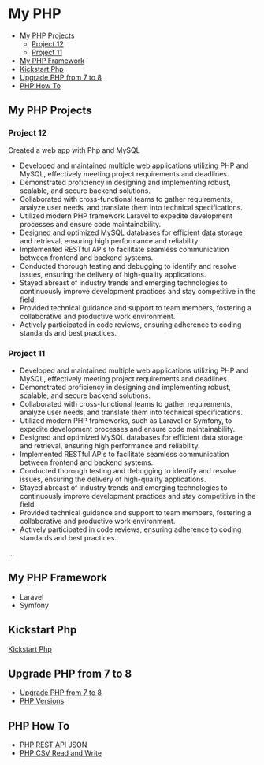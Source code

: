 # My PHP

- [My PHP Projects](#my-php-projects)
  - [Project 12](#project-12)
  - [Project 11](#project-11)
- [My PHP Framework](#my-php-framework)
- [Kickstart Php](#kickstart-php)
- [Upgrade PHP from 7 to 8](#upgrade-php-from-7-to-8)
- [PHP How To](#php-how-to)

## My PHP Projects

### Project 12

Created a web app with Php and MySQL

- Developed and maintained multiple web applications utilizing PHP and MySQL, effectively meeting project requirements and deadlines.
- Demonstrated proficiency in designing and implementing robust, scalable, and secure backend solutions.
- Collaborated with cross-functional teams to gather requirements, analyze user needs, and translate them into technical specifications.
- Utilized modern PHP framework Laravel to expedite development processes and ensure code maintainability.
- Designed and optimized MySQL databases for efficient data storage and retrieval, ensuring high performance and reliability.
- Implemented RESTful APIs to facilitate seamless communication between frontend and backend systems.
- Conducted thorough testing and debugging to identify and resolve issues, ensuring the delivery of high-quality applications.
- Stayed abreast of industry trends and emerging technologies to continuously improve development practices and stay competitive in the field.
- Provided technical guidance and support to team members, fostering a collaborative and productive work environment.
- Actively participated in code reviews, ensuring adherence to coding standards and best practices.

### Project 11

- Developed and maintained multiple web applications utilizing PHP and MySQL, effectively meeting project requirements and deadlines.
- Demonstrated proficiency in designing and implementing robust, scalable, and secure backend solutions.
- Collaborated with cross-functional teams to gather requirements, analyze user needs, and translate them into technical specifications.
- Utilized modern PHP frameworks, such as Laravel or Symfony, to expedite development processes and ensure code maintainability.
- Designed and optimized MySQL databases for efficient data storage and retrieval, ensuring high performance and reliability.
- Implemented RESTful APIs to facilitate seamless communication between frontend and backend systems.
- Conducted thorough testing and debugging to identify and resolve issues, ensuring the delivery of high-quality applications.
- Stayed abreast of industry trends and emerging technologies to continuously improve development practices and stay competitive in the field.
- Provided technical guidance and support to team members, fostering a collaborative and productive work environment.
- Actively participated in code reviews, ensuring adherence to coding standards and best practices.

...

## My PHP Framework

- Laravel
- Symfony

## Kickstart Php

[Kickstart Php](KickStartPhp.md)

## Upgrade PHP from 7 to 8

- [Upgrade PHP from 7 to 8](UpgradePhpFrom7To8.md)
- [PHP Versions](PhpVersions.md)

## PHP How To

- [PHP REST API JSON](PhpRestJson.md)
- [PHP CSV Read and Write](PhpCSV.md)
